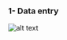 ### 1- Data entry
![alt text](https://scontent.fcai22-2.fna.fbcdn.net/v/t39.30808-6/275500454_1194165698055338_5565515858398987297_n.jpg?_nc_cat=106&ccb=1-5&_nc_sid=0debeb&_nc_ohc=3oxdlVpQ-4wAX-KSMIi&_nc_ht=scontent.fcai22-2.fna&oh=00_AT-DCZ3ewC6anzkHPTIO-82j28a9Epon9BcFGASYmJo-IA&oe=622E690B)


